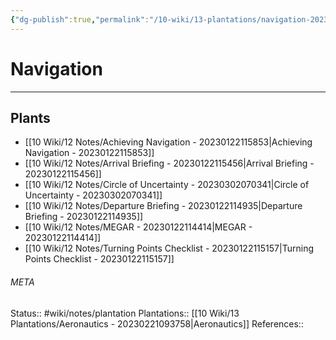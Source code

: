 ```yaml
---
{"dg-publish":true,"permalink":"/10-wiki/13-plantations/navigation-20230221103603/"}
---
```


# Navigation
---



## Plants
- [[10 Wiki/12 Notes/Achieving Navigation - 20230122115853\|Achieving Navigation - 20230122115853]]
- [[10 Wiki/12 Notes/Arrival Briefing - 20230122115456\|Arrival Briefing - 20230122115456]]
- [[10 Wiki/12 Notes/Circle of Uncertainty - 20230302070341\|Circle of Uncertainty - 20230302070341]]
- [[10 Wiki/12 Notes/Departure Briefing - 20230122114935\|Departure Briefing - 20230122114935]]
- [[10 Wiki/12 Notes/MEGAR - 20230122114414\|MEGAR - 20230122114414]]
- [[10 Wiki/12 Notes/Turning Points Checklist - 20230122115157\|Turning Points Checklist - 20230122115157]]




###### META
Status:: #wiki/notes/plantation
Plantations:: [[10 Wiki/13 Plantations/Aeronautics - 20230221093758\|Aeronautics]]
References:: 
